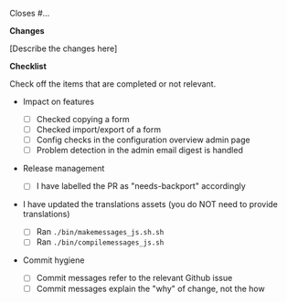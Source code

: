 Closes #...

**Changes**

[Describe the changes here]

**Checklist**

Check off the items that are completed or not relevant.

- Impact on features

  - [ ] Checked copying a form
  - [ ] Checked import/export of a form
  - [ ] Config checks in the configuration overview admin page
  - [ ] Problem detection in the admin email digest is handled

- Release management

  - [ ] I have labelled the PR as "needs-backport" accordingly

- I have updated the translations assets (you do NOT need to provide translations)

  - [ ] Ran `./bin/makemessages_js.sh.sh`
  - [ ] Ran `./bin/compilemessages_js.sh`

- Commit hygiene

  - [ ] Commit messages refer to the relevant Github issue
  - [ ] Commit messages explain the "why" of change, not the how
